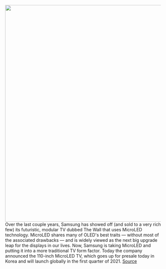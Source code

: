 <img src='https://cdn.vox-cdn.com/thumbor/fFPmhvIJVIk4OSo3Dcte9hVKoFQ=/0x0:2296x1552/1200x800/filters:focal(965x593:1331x959)/cdn.vox-cdn.com/uploads/chorus_image/image/68488276/Screen_Shot_2020_12_09_at_8.06.07_PM.0.png' width='700px' /><br/>
Over the last couple years, Samsung has showed off (and sold to a very rich few) its futuristic, modular TV dubbed The Wall that uses MicroLED technology. MicroLED shares many of OLED's best traits — without most of the associated drawbacks — and is widely viewed as the next big upgrade leap for the displays in our lives. Now, Samsung is taking MicroLED and putting it into a more traditional TV form factor. Today the company announced the 110-inch MicroLED TV, which goes up for presale today in Korea and will launch globally in the first quarter of 2021.
<a href='https://www.theverge.com/2020/12/9/22166062/samsung-110-inch-microled-4k-tv-announced-features'> Source <a/>